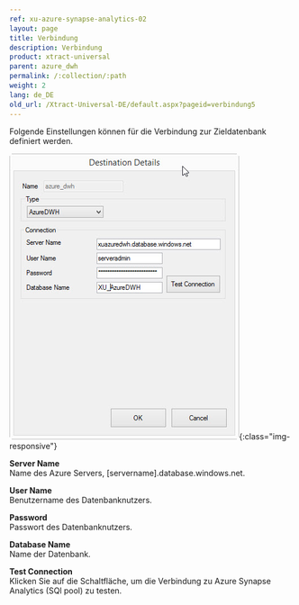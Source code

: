 ```yaml
---
ref: xu-azure-synapse-analytics-02
layout: page
title: Verbindung
description: Verbindung
product: xtract-universal
parent: azure_dwh
permalink: /:collection/:path
weight: 2
lang: de_DE
old_url: /Xtract-Universal-DE/default.aspx?pageid=verbindung5
---
```


Folgende Einstellungen können für die Verbindung zur Zieldatenbank definiert werden.


![XU_AzureDWH_Verbindungen](/img/content/XU_AzureDWH_Verbindungen.png){:class="img-responsive"}


**Server Name**<br>
Name des Azure Servers, [servername].database.windows.net.

**User Name**<br>
Benutzername des Datenbanknutzers.

**Password**<br>
Passwort des Datenbanknutzers.

**Database Name**<br>
Name der Datenbank.
             
**Test Connection**<br>
Klicken Sie auf die Schaltfläche, um die Verbindung zu Azure Synapse Analytics (SQl pool) zu testen. 